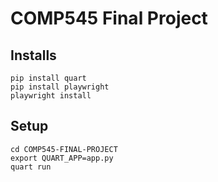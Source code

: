 # COMP545 Final Project

## Installs
```
pip install quart
pip install playwright
playwright install
```

## Setup
```
cd COMP545-FINAL-PROJECT
export QUART_APP=app.py
quart run
```